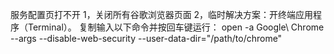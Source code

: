 服务配置页打不开
1，关闭所有谷歌浏览器页面
2，临时解决方案：开终端应用程序（Terminal）。
复制输入以下命令并按回车键运行：
open -a Google\ Chrome --args --disable-web-security --user-data-dir="/path/to/chrome"
